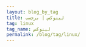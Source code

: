```yaml
---
layout: blog_by_tag
title: لینوکس | برچسب
tag: linux
tag_name: لینوکس
permalink: /blog/tag/linux/
---
```

